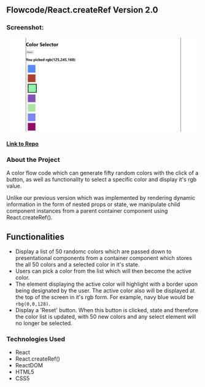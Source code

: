 ## Flowcode/React.createRef Version 2.0

### Screenshot:
  ![Screenshot](/public/img/homepage.png/)

#### [Link to Repo](https://github.com/Arathurs/FlowCodev2.0.git/)  

### About the Project

A color flow code which can generate fifty random colors with the click of a button, as well as functionality to select a specific color and display it's rgb value. 

Unlike our previous version which was implemented by rendering dynamic information in the form of nested props or state, we manipulate child component instances from a parent container component using React.createRef().

## Functionalities

  - Display a list of 50 randomc colors which are passed down to presentational components from a container component which stores the all 50 colors and a selected color in it's state.
  - Users can pick a color from the list which will then become the active color. 
  - The element displaying the active color will highlight with a border upon being designated by the user. The active color also will be displayed at the top of the screen in it's rgb form. For example, navy blue would be `rbg(0,0,128)`.
  - Display a 'Reset' button. When this button is clicked, state and therefore the color list is updated, with 50 new colors and any select element will no longer be selected.


### Technologies Used
- React
- React.createRef()
- ReactDOM
- HTML5
- CSS5
